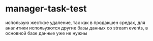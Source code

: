 # manager-task-test

использую жесткое удаление, так как в продакшен средах, для аналитики испольузются другие базы данных со stream events, в основной базе данные уже не нужны
